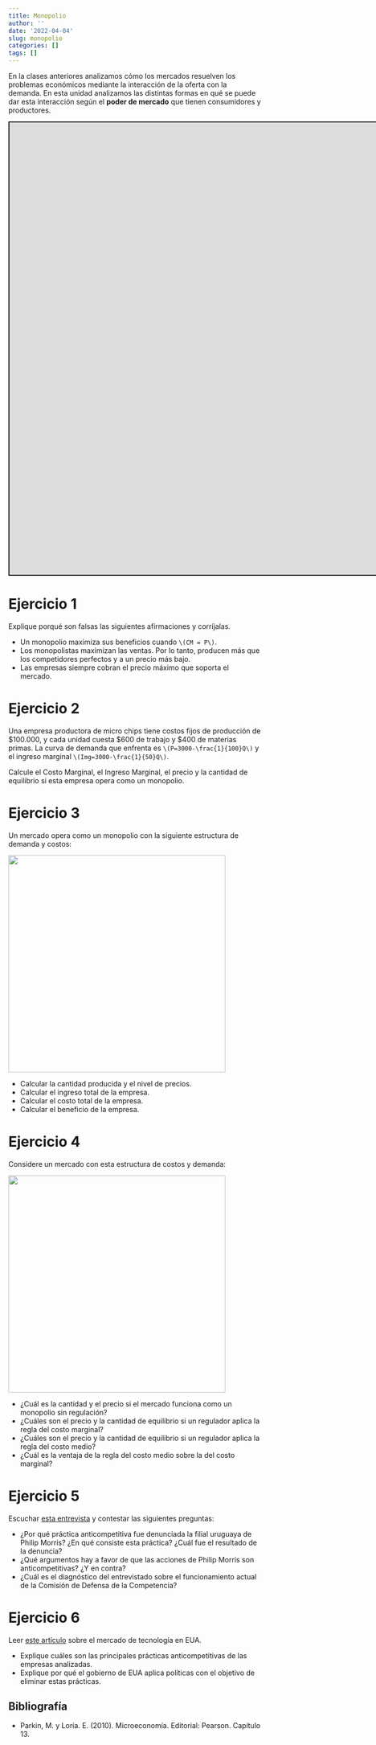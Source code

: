 ```yaml
---
title: Monopolio
author: ''
date: '2022-04-04'
slug: monopolio
categories: []
tags: []
---
```


<script src="{{< blogdown/postref >}}index_files/fitvids/fitvids.min.js"></script>
<style type="text/css">

.twitter-tweet {
  margin: 0 auto;
}

</style>

En la clases anteriores analizamos cómo los mercados resuelven los problemas económicos mediante la interacción de la oferta con la demanda. En esta unidad analizamos las distintas formas en qué se puede dar esta interacción según el **poder de mercado** que tienen consumidores y productores.

<div class="shareagain" style="min-width:300px;margin:1em auto;">
<iframe src="https://monopolio--diapos-econ.netlify.app/" width="1600" height="900" style="border:2px solid currentColor;" loading="lazy" allowfullscreen></iframe>
<script>fitvids('.shareagain', {players: 'iframe'});</script>
</div>

# Ejercicio 1

Explique porqué son falsas las siguientes afirmaciones y corríjalas.
- Un monopolio maximiza sus beneficios cuando `\(CM = P\)`.
- Los monopolistas maximizan las ventas. Por lo tanto, producen más que los competidores perfectos y a un precio más bajo.
- Las empresas siempre cobran el precio máximo que soporta el mercado.

# Ejercicio 2

Una empresa productora de micro chips tiene costos fijos de producción de \$100.000, y cada unidad cuesta \$600 de trabajo y \$400 de materias primas. La curva de demanda que enfrenta es `\(P=3000-\frac{1}{100}Q\)` y el ingreso marginal `\(Img=3000-\frac{1}{50}Q\)`.

Calcule el Costo Marginal, el Ingreso Marginal, el precio y la cantidad de equilibrio si esta empresa opera como un monopolio.

# Ejercicio 3

Un mercado opera como un monopolio con la siguiente estructura de demanda y costos:

<img src="{{< blogdown/postref >}}index_files/figure-html/unnamed-chunk-4-1.png" width="432" />

-   Calcular la cantidad producida y el nivel de precios.
-   Calcular el ingreso total de la empresa.
-   Calcular el costo total de la empresa.
-   Calcular el beneficio de la empresa.

# Ejercicio 4

Considere un mercado con esta estructura de costos y demanda:

<img src="{{< blogdown/postref >}}index_files/figure-html/unnamed-chunk-5-1.png" width="432" />

-   ¿Cuál es la cantidad y el precio si el mercado funciona como un monopolio sin regulación?
-   ¿Cuáles son el precio y la cantidad de equilibrio si un regulador aplica la regla del costo marginal?
-   ¿Cuáles son el precio y la cantidad de equilibrio si un regulador aplica la regla del costo medio?
-   ¿Cuál es la ventaja de la regla del costo medio sobre la del costo marginal?

<!-- # Ejercicio 5 -->
<!-- Analizar [esta noticia](katoen_el_pais.pdf). -->
<!-- - ¿En qué consiste el acuerdo entre el gobierno uruguayo y Katoen Natie? -->
<!-- - ¿Cuál es la opinión de los autores sobre el impacto del acuerdo en el nivel de competencia en los servicios del puerto? -->

# Ejercicio 5

Escuchar [esta entrevista](https://delsol.uy/notoquennada/sebastianfleitas/defensa-de-la-competencia-perdio-prestigio-en-caso-con-philip-morris-1) y contestar las siguientes preguntas:

-   ¿Por qué práctica anticompetitiva fue denunciada la filial uruguaya de Philip Morris? ¿En qué consiste esta práctica? ¿Cuál fue el resultado de la denuncia?
-   ¿Qué argumentos hay a favor de que las acciones de Philip Morris son anticompetitivas? ¿Y en contra?
-   ¿Cuál es el diagnóstico del entrevistado sobre el funcionamiento actual de la Comisión de Defensa de la Competencia?

# Ejercicio 6

Leer [este artículo](https://www.vox.com/recode/2020/10/6/21505027/congress-big-tech-antitrust-report-facebook-google-amazon-apple-mark-zuckerberg-jeff-bezos-tim-cook) sobre el mercado de tecnología en EUA.

-   Explique cuáles son las principales prácticas anticompetitivas de las empresas analizadas.
-   Explique por qué el gobierno de EUA aplica políticas con el objetivo de eliminar estas prácticas.

## Bibliografía

-   Parkin, M. y Loría. E. (2010). Microeconomía. Editorial: Pearson. Capítulo 13.
